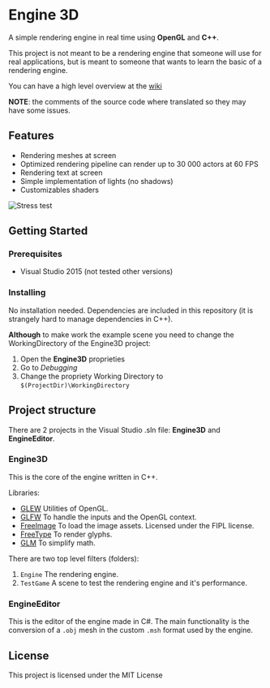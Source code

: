 # Engine 3D

A simple rendering engine in real time using **OpenGL** and **C++**.

This project is not meant to be a rendering engine that someone will use for real applications, but is meant to someone that wants to learn the basic of a rendering engine.

You can have a high level overview at the [wiki](https://github.com/SimoneCorazza/Engine3D/wiki)

**NOTE**: the comments of the source code where translated so they may have some issues.

## Features

* Rendering meshes at screen
* Optimized rendering pipeline can render up to 30 000 actors at 60 FPS
* Rendering text at screen
* Simple implementation of lights (no shadows)
* Customizables shaders

![Stress test](https://raw.githubusercontent.com/wiki/SimoneCorazza/Engine3D/images/stressTest.gif)

## Getting Started

### Prerequisites

* Visual Studio 2015 (not tested other versions)

### Installing

No installation needed. Dependencies are included in this repository (it is strangely hard to manage dependencies in C++).

**Although** to make work the example scene you need to change the WorkingDirectory of the Engine3D project:

1. Open the **Engine3D** proprieties
2. Go to *Debugging*
3. Change the propriety Working Directory to `$(ProjectDir)\WorkingDirectory`

## Project structure

There are 2 projects in the Visual Studio .sln file: **Engine3D** and **EngineEditor**.

### Engine3D

This is the core of the engine written in C++.

Libraries:
* [GLEW](http://glew.sourceforge.net/) Utilities of OpenGL.
* [GLFW](http://www.glfw.org/) To handle the inputs and the OpenGL context.
* [FreeImage](http://freeimage.sourceforge.net) To load the image assets. Licensed under the FIPL license.
* [FreeType](https://www.freetype.org/) To render glyphs.
* [GLM](https://glm.g-truc.net) To simplify math.

There are two top level filters (folders):
1. `Engine` The rendering engine.
2. `TestGame` A scene to test the rendering engine and it's performance.

### EngineEditor

This is the editor of the engine made in C#. The main functionality is the conversion of a  `.obj` mesh in the custom `.msh` format used by the engine.


## License

This project is licensed under the MIT License